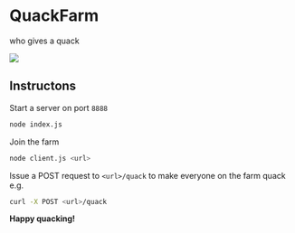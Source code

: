 # QuackFarm

who gives a quack

![](https://proxy.duckduckgo.com/iu/?u=http%3A%2F%2Fpixabay.com%2Fstatic%2Fuploads%2Fphoto%2F2013%2F10%2F04%2F18%2F42%2Fduck-190715_640.jpg&f=1)

## Instructons

Start a server on port `8888`
```bash
node index.js
```

Join the farm
```bash
node client.js <url>
```

Issue a POST request to `<url>/quack` to make everyone on the farm quack e.g.
```bash
curl -X POST <url>/quack
```

**Happy quacking!**

